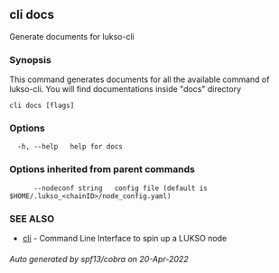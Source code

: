 ## cli docs

Generate documents for lukso-cli

### Synopsis

This command generates documents for all the available command of lukso-cli.
You will find documentations inside "docs" directory

```
cli docs [flags]
```

### Options

```
  -h, --help   help for docs
```

### Options inherited from parent commands

```
      --nodeconf string   config file (default is $HOME/.lukso_<chainID>/node_config.yaml)
```

### SEE ALSO

* [cli](cli.md)	 - Command Line Interface to spin up a LUKSO node

###### Auto generated by spf13/cobra on 20-Apr-2022
